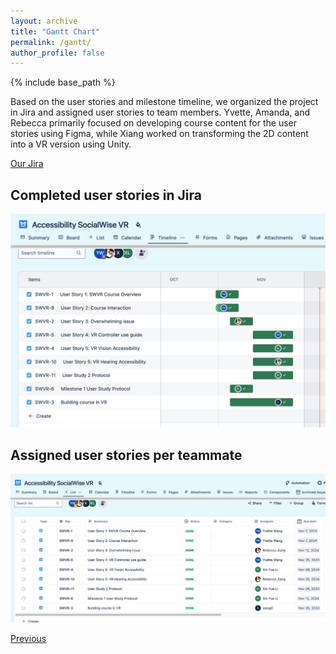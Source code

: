 ```yaml
---
layout: archive
title: "Gantt Chart"
permalink: /gantt/
author_profile: false
---
```


{% include base_path %}

Based on the user stories and milestone timeline, we organized the project in Jira and assigned user stories to team members. Yvette, Amanda, and Rebecca primarily focused on developing course content for the user stories using Figma, while Xiang worked on transforming the 2D content into a VR version using Unity.

[Our Jira](https://socialwise.atlassian.net/jira/core/projects/SWVR/board?atlOrigin=eyJpIjoiYWNlZTgwMjdlNTRmNDc2OThlNTkwNzc3MjE2ZDg5NGMiLCJwIjoiaiJ9)

Completed user stories in Jira
----
![Completed user stories in Jira](/files/jira1.png)

Assigned user stories per teammate
----
![Assigned user stories per teammate](/files/jira2.png)

[Previous](https://socialwisevr-cmu.github.io/user-stories)